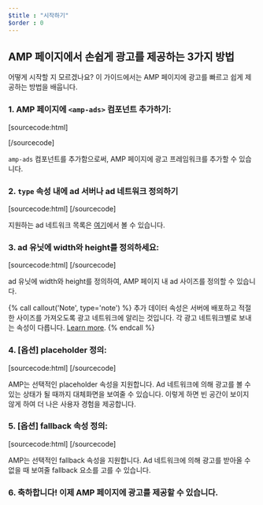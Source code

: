 ```yaml
---
$title : "시작하기"
$order : 0
---
```


## AMP 페이지에서 손쉽게 광고를 제공하는 3가지 방법

어떻게 시작할 지 모르겠나요? 이 가이드에서는 AMP 페이지에 광고를 빠르고 쉽게 제공하는 방법을 배웁니다.

### 1. AMP 페이지에 `<amp-ads>` 컴포넌트 추가하기:

[sourcecode:html]
<script async custom-element="amp-ad" src="https://cdn.ampproject.org/v0/amp-ad-0.1.js"></script>
[/sourcecode]

`amp-ads` 컴포넌트를 추가함으로써, AMP 페이지에 광고 프레임워크를 추가할 수 있습니다.

### 2. `type` 속성 내에 ad 서버나 ad 네트워크 정의하기

[sourcecode:html]
<amp-ad
      type="a9">
  </amp-ad>
[/sourcecode]

지원하는 ad 네트워크 목록은 [여기](https://www.ampproject.org/docs/reference/components/amp-ad#supported-ad-networks)에서 볼 수 있습니다.

### 3. ad 유닛에 width와 height를 정의하세요:

[sourcecode:html]
<amp-ad width="300"
      height="250"
      type="a9"
      data-aax_size="300x250"
      data-aax_pubname="test123"
      data-aax_src="302">
  </amp-ad>
[/sourcecode]

ad 유닛에 width와 height를 정의하여, AMP 페이지 내 ad 사이즈를 정의할 수 있습니다.

{% call callout('Note', type='note') %}
추가 데이터 속성은 서버에 배포하고 적절한 사이즈를 가져오도록 광고 네트워크에 알리는 것입니다. 각 광고 네트워크별로 보내는 속성이 다릅니다. [Learn more](https://www.ampproject.org/docs/reference/components/amp-ad#supported-ad-networks).
{% endcall %}

### 4. [옵션] placeholder 정의:

[sourcecode:html]
 <amp-ad width="300"
      height="200"
      type="doubleclick"
      data-slot="/4119129/doesnt-exist">
    <amp-img placeholder src="placeholder-image.jpg"></amp-img>
  </amp-ad>
[/sourcecode]

AMP는 선택적인 placeholder 속성을 지원합니다. 
Ad 네트워크에 의해 광고를 볼 수 있는 상태가 될 때까지 대체화면을 보여줄 수 있습니다. 이렇게 하면 빈 공간이 보이지 않게 하여 더 나은 사용자 경험을 제공합니다.

### 5. [옵션] fallback 속성 정의:

[sourcecode:html]
<amp-ad width="300"
      height="200"
      type="doubleclick"
      data-slot="/4119129/doesnt-exist">
    <amp-img fallback src="fallback-image.jpg"></amp-img>
  </amp-ad>
[/sourcecode]

AMP는 선택적인 fallback 속성을 지원합니다.
Ad 네트워크에 의해 광고를 받아올 수 없을 때 보여줄 fallback 요소를 고를 수 있습니다.

### 6. 축하합니다! 이제 AMP 페이지에 광고를 제공할 수 있습니다.
